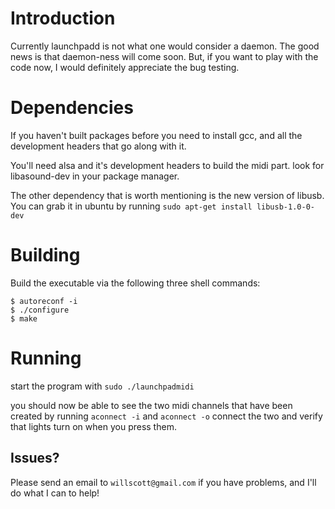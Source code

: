 # Introduction #

Currently launchpadd is not what one would consider a daemon.  The good news is that daemon-ness will come soon.  But, if you want to play with the code now, I would definitely appreciate the bug testing.

# Dependencies #

If you haven't built packages before you need to install gcc, and all the development headers that go along with it.

You'll need alsa and it's development headers to build the midi part.  look for libasound-dev in your package manager.

The other dependency that is worth mentioning is the new version of libusb.  You can grab it in ubuntu by running
`sudo apt-get install libusb-1.0-0-dev`

# Building #

Build the executable via the following three shell commands:

```
$ autoreconf -i
$ ./configure
$ make
```

# Running #

start the program with
`sudo ./launchpadmidi`

you should now be able to see the two midi channels that have been created by running
`aconnect -i` and `aconnect -o`
connect the two and verify that lights turn on when you press them.

## Issues? ##

Please send an email to `willscott@gmail.com` if you have problems, and I'll do what I can to help!